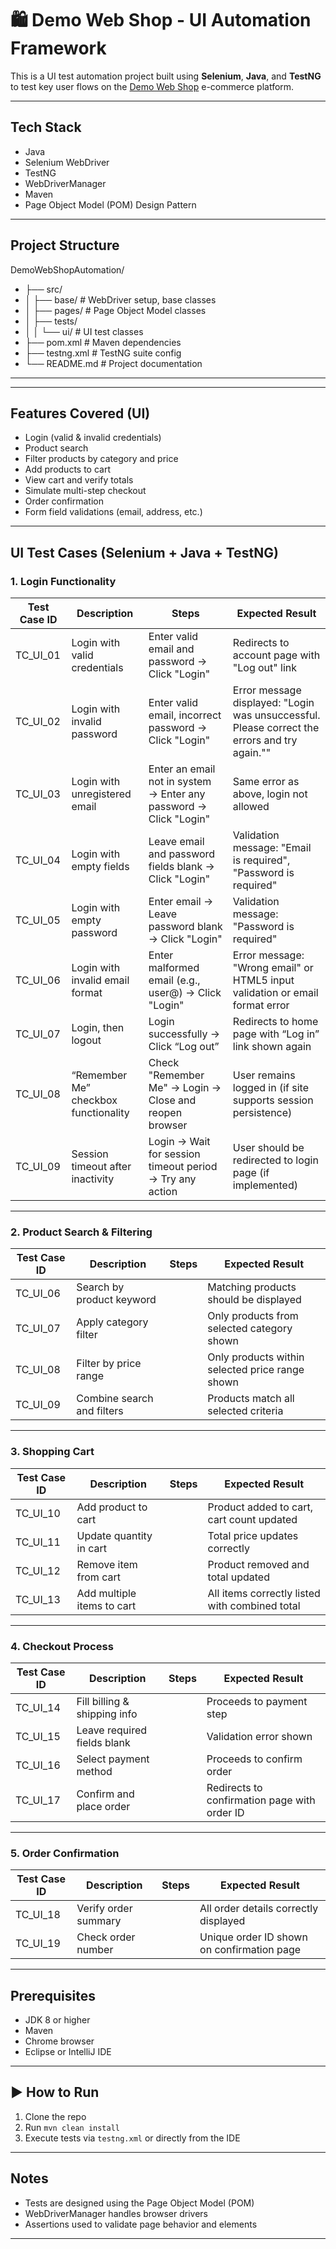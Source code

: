 # 🛍 Demo Web Shop - UI Automation Framework

This is a UI test automation project built using **Selenium**, **Java**, and **TestNG** to test key user flows on the [Demo Web Shop](https://demowebshop.tricentis.com/) e-commerce platform.

---

##  Tech Stack

- Java
- Selenium WebDriver
- TestNG
- WebDriverManager
- Maven
- Page Object Model (POM) Design Pattern

---

##  Project Structure
DemoWebShopAutomation/
- ├── src/
- │ ├── base/ # WebDriver setup, base classes
- │ ├── pages/ # Page Object Model classes
- │ ├── tests/
- │ │ └── ui/ # UI test classes
- ├── pom.xml # Maven dependencies
- ├── testng.xml # TestNG suite config
- └── README.md # Project documentation

---

---

##  Features Covered (UI)

- Login (valid & invalid credentials)
- Product search
- Filter products by category and price
- Add products to cart
- View cart and verify totals
- Simulate multi-step checkout
- Order confirmation
- Form field validations (email, address, etc.)

---

##  UI Test Cases (Selenium + Java + TestNG)

### 1. **Login Functionality**
| Test Case ID | Description | Steps | Expected Result |
|--------------|-------------|-----------------|-----------------|
| TC_UI_01 | Login with valid credentials | Enter valid email and password → Click "Login" |Redirects to account page with "Log out" link |
| TC_UI_02 | Login with invalid password |Enter valid email, incorrect password → Click "Login" | Error message displayed: "Login was unsuccessful. Please correct the errors and try again."" |
| TC_UI_03 | Login with unregistered email | Enter an email not in system → Enter any password → Click "Login" | Same error as above, login not allowed |
| TC_UI_04 | Login with empty fields | Leave email and password fields blank → Click "Login" | Validation message: "Email is required", "Password is required" |
| TC_UI_05 | 	Login with empty password | Enter email → Leave password blank → Click "Login" | Validation message: "Password is required" |
| TC_UI_06 | Login with invalid email format | Enter malformed email (e.g., user@) → Click "Login" | Error message: "Wrong email" or HTML5 input validation or email format error |
| TC_UI_07 | Login, then logout | Login successfully → Click “Log out” | Redirects to home page with “Log in” link shown again |
| TC_UI_08 | “Remember Me” checkbox functionality | Check "Remember Me" → Login → Close and reopen browser | User remains logged in (if site supports session persistence)|
| TC_UI_09 | 	Session timeout after inactivity | Login → Wait for session timeout period → Try any action | User should be redirected to login page (if implemented) |

---

### 2. **Product Search & Filtering**
| Test Case ID | Description | Steps | Expected Result |
|--------------|-------------|-----------------|-----------------|
| TC_UI_06 | Search by product keyword | | Matching products should be displayed |
| TC_UI_07 | Apply category filter | | Only products from selected category shown |
| TC_UI_08 | Filter by price range | | Only products within selected price range shown |
| TC_UI_09 | Combine search and filters | | Products match all selected criteria |

---

### 3. **Shopping Cart**
| Test Case ID | Description | Steps | Expected Result |
|--------------|-------------|-----------------|-----------------|
| TC_UI_10 | Add product to cart | | Product added to cart, cart count updated |
| TC_UI_11 | Update quantity in cart | | Total price updates correctly |
| TC_UI_12 | Remove item from cart | | Product removed and total updated |
| TC_UI_13 | Add multiple items to cart | | All items correctly listed with combined total |

---

### 4. **Checkout Process**
| Test Case ID | Description | Steps | Expected Result |
|--------------|-------------|-----------------|-----------------|
| TC_UI_14 | Fill billing & shipping info | | Proceeds to payment step |
| TC_UI_15 | Leave required fields blank | | Validation error shown |
| TC_UI_16 | Select payment method | | Proceeds to confirm order |
| TC_UI_17 | Confirm and place order |  | Redirects to confirmation page with order ID |

---

### 5. **Order Confirmation**
| Test Case ID | Description | Steps | Expected Result |
|--------------|-------------|-----------------|-----------------|
| TC_UI_18 | Verify order summary | | All order details correctly displayed |
| TC_UI_19 | Check order number | | Unique order ID shown on confirmation page |

---

##  Prerequisites

- JDK 8 or higher
- Maven
- Chrome browser
- Eclipse or IntelliJ IDE

---

## ▶ How to Run

1. Clone the repo
2. Run `mvn clean install`
3. Execute tests via `testng.xml` or directly from the IDE

---

##  Notes

- Tests are designed using the Page Object Model (POM)
- WebDriverManager handles browser drivers
- Assertions used to validate page behavior and elements

---




